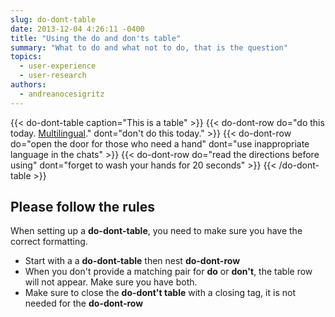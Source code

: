 ```yaml
---
slug: do-dont-table
date: 2013-12-04 4:26:11 -0400
title: "Using the do and don'ts table"
summary: "What to do and what not to do, that is the question"
topics:
  - user-experience
  - user-research
authors:
  - andreanocesigritz
---
```


{{< do-dont-table caption="This is a table" >}}
  {{< do-dont-row do="do this today. [Multilingual](https://digital.gov/communities/multilingual/)." dont="don't do this today." >}}
  {{< do-dont-row do="open the door for those who need a hand" dont="use inappropriate language in the chats" >}}
  {{< do-dont-row do="read the directions before using" dont="forget to wash your hands for 20 seconds" >}}
{{< /do-dont-table >}}


## Please follow the rules

When setting up a **do-dont-table**, you need to make sure you have the correct formatting.

* Start with a a **do-dont-table** then nest **do-dont-row**
* When you don't provide a matching pair for **do** or **don't**, the table row will not appear. Make sure you have both.
* Make sure to close the **do-dont't table** with a closing tag, it is not needed for the **do-dont-row**


